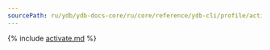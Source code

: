 ```yaml
---
sourcePath: ru/ydb/ydb-docs-core/ru/core/reference/ydb-cli/profile/activate.md
---
```

{% include [activate.md](_includes/activate.md) %}
